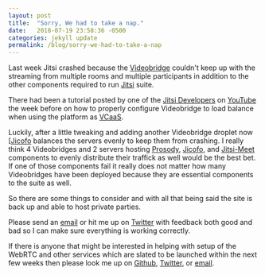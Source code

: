 ```yaml
---
layout: post
title:  "Sorry, We had to take a nap."
date:   2018-07-19 23:58:36 -0500
categories: jekyll update
permalink: /blog/sorry-we-had-to-take-a-nap
---
```

Last week Jitsi crashed because the [Videobridge](http://github.com/jitsi/jitsi-videobridge) couldn't keep up with the streaming from multiple rooms and multiple participants in addition to the other components required to run [Jitsi](http://jitsi.org) suite.

 There had been a tutorial posted by one of the [Jitsi Developers](https://community.jitsi.org/c/dev) on [YouTube](https://www.youtube.com/watch?v=LyGV4uW8km8&t=99s) the week before on how to properly configure  Videobridge to load balance when using the platform as [VCaaS](https://cloud.videxio.com/blog/5-things-to-consider-when-investing-in-videoconferencing-as-a-service-vcaas).  
 
 Luckily, after a little tweaking and adding another Videobridge droplet now [[Jicofo](http://github.com/jitsi/jicofo) balances the servers evenly to keep them from crashing. I really think 4 Videobridges and 2 servers hosting [Prosody](http://prosody.im), [Jicofo](http://github.com/jitsi/jicofo), and [Jitsi-Meet](http://github.com/jitsi/jitsi-meet) components to evenly distribute their traffick as well would be the best bet. If one of those components fail it really does not matter how many Videobridges  have been deployed because they are essential components to the suite as well.

 So there are some things to consider and with all that being said the site is back up and able to host private parties.

 Please send an [email](mailto:adminATperv.cloud) or hit me up on [Twitter](http://twitter.com/pervcloud) with feedback both good and bad so I can make sure everything is working correctly.

 If there is anyone that might be interested in helping with setup of the WebRTC and other services which are slated to be launched within the next few weeks then please look me up on [Github](http://github.com/thepcloud), [Twitter](http://twitter.com/pervcloud), or [email](mailto:adminATperv.cloud).